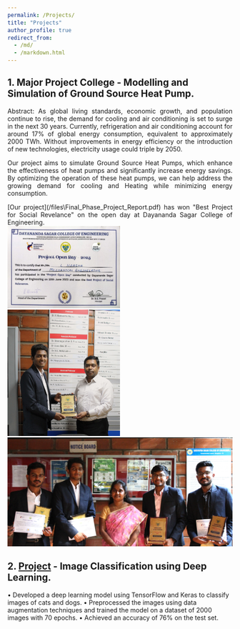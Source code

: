 ```yaml
---
permalink: /Projects/
title: "Projects"
author_profile: true
redirect_from: 
  - /md/
  - /markdown.html
---
```


## 1. Major Project College - Modelling and Simulation of Ground Source Heat Pump.

<div style="text-align: justify;">
Abstract:
As global living standards, economic growth, and population continue to rise, the demand for cooling and air conditioning is set to surge in the next 30 years. Currently, refrigeration and air conditioning account for around 17% of global energy consumption, equivalent to approximately 2000 TWh. Without improvements in energy efficiency or the introduction of new technologies, electricity usage could triple by 2050. 


 Our project aims to simulate Ground Source Heat Pumps, which enhance the effectiveness of heat pumps and significantly increase energy savings. By optimizing the operation of these heat pumps, we can help address the growing demand for cooling and Heating while minimizing energy consumption.
</div>

<div style="text-align: justify;">
[Our project](/files\Final_Phase_Project_Report.pdf) has won "Best Project for Social Revelance" on the open day at Dayananda Sagar College of Engineering.
</div>


<div class="image-grid">
    <div class="image-half">
        <img src="/images/open_day%20certficate.jpeg" alt="Photos of Award" width="50%">
    </div>
    <div class="image-half">
        <img src="/images/link1.JPG" alt="Photos of Award" width="50%" align-right> <img src="/images/link2.JPG" alt="Photos of Award" width="100%">
    </div>
</div>


## 2. [Project](https://github.com/harshal7123/FCC_challenges) - Image Classification using Deep Learning.

• Developed a deep learning model using TensorFlow and Keras to classify images of cats and dogs.
• Preprocessed the images using data augmentation techniques and trained the model on a dataset of 2000
images with 70 epochs.
• Achieved an accuracy of 76% on the test set.